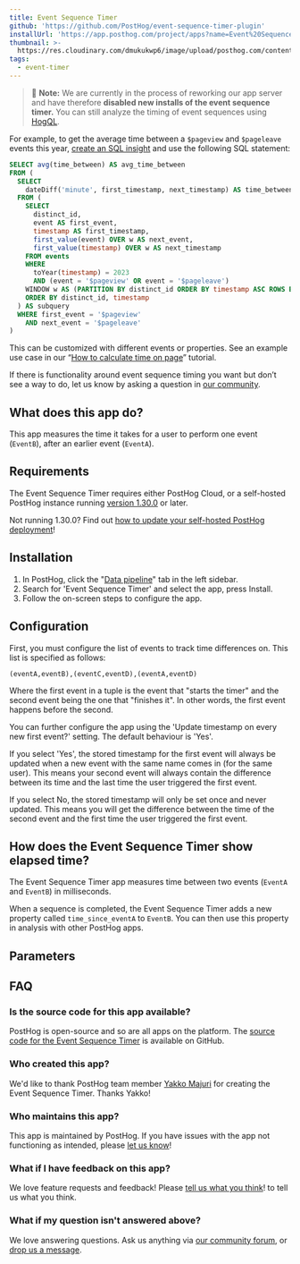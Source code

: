 ```yaml
---
title: Event Sequence Timer
github: 'https://github.com/PostHog/event-sequence-timer-plugin'
installUrl: 'https://app.posthog.com/project/apps?name=Event%20Sequence%20Timer%20Plugin'
thumbnail: >-
  https://res.cloudinary.com/dmukukwp6/image/upload/posthog.com/contents/cdp/thumbnails/event-sequence-timer-plugin.png
tags:
  - event-timer
---
```


> 🚧 **Note:** We are currently in the process of reworking our app server and have therefore **disabled new installs of the event sequence timer.** You can still analyze the timing of event sequences using [HogQL](/docs/hogql).

For example, to get the average time between a `$pageview` and `$pageleave` events this year, [create an SQL insight](https://app.posthog.com/insights/new) and use the following SQL statement:

```sql
SELECT avg(time_between) AS avg_time_between
FROM (
  SELECT
    dateDiff('minute', first_timestamp, next_timestamp) AS time_between
  FROM (
    SELECT 
      distinct_id,
      event AS first_event,
      timestamp AS first_timestamp,
      first_value(event) OVER w AS next_event,
      first_value(timestamp) OVER w AS next_timestamp
    FROM events
    WHERE 
      toYear(timestamp) = 2023
      AND (event = '$pageview' OR event = '$pageleave')
    WINDOW w AS (PARTITION BY distinct_id ORDER BY timestamp ASC ROWS BETWEEN 1 FOLLOWING AND 1 FOLLOWING)
    ORDER BY distinct_id, timestamp
  ) AS subquery
  WHERE first_event = '$pageview'
    AND next_event = '$pageleave'
)
```

This can be customized with different events or properties. See an example use case in our “[How to calculate time on page](/tutorials/time-on-page)” tutorial.

If there is functionality around event sequence timing you want but don’t see a way to do, let us know by asking a question in [our community](/questions).

## What does this app do?

This app measures the time it takes for a user to perform one event (`EventB`), after an earlier event (`EventA`).

## Requirements

The Event Sequence Timer requires either PostHog Cloud, or a self-hosted PostHog instance running [version 1.30.0](https://posthog.com/blog/the-posthog-array-1-30-0) or later.

Not running 1.30.0? Find out [how to update your self-hosted PostHog deployment](https://posthog.com/docs/runbook/upgrading-posthog)!

## Installation

1. In PostHog, click the "[Data pipeline](https://us.posthog.com/apps)" tab in the left sidebar.
2. Search for 'Event Sequence Timer' and select the app, press Install.
3. Follow the on-screen steps to configure the app.

## Configuration

First, you must configure the list of events to track time differences on. This list is specified as follows:

`(eventA,eventB),(eventC,eventD),(eventA,eventD)`

Where the first event in a tuple is the event that "starts the timer" and the second event being the one that "finishes it". In other words, the first event happens before the second.

You can further configure the app using the 'Update timestamp on every new first event?' setting. The default behaviour is 'Yes'.

If you select 'Yes', the stored timestamp for the first event will always be updated when a new event with the same name comes in (for the same user). This means your second event will always contain the difference between its time and the last time the user triggered the first event.

If you select No, the stored timestamp will only be set once and never updated. This means you will get the difference between the time of the second event and the first time the user triggered the first event.

## How does the Event Sequence Timer show elapsed time?

The Event Sequence Timer app measures time between two events (`EventA` and `EventB`) in milliseconds.

When a sequence is completed, the Event Sequence Timer adds a new property called `time_since_eventA` to `EventB`. You can then use this property in analysis with other PostHog apps.

## Parameters

<AppParameters />

## FAQ

### Is the source code for this app available?

PostHog is open-source and so are all apps on the platform. The [source code for the Event Sequence Timer](https://github.com/PostHog/event-sequence-timer-plugin) is available on GitHub.

### Who created this app?

We'd like to thank PostHog team member [Yakko Majuri](https://github.com/yakkomajuri) for creating the Event Sequence Timer. Thanks Yakko!

### Who maintains this app?

This app is maintained by PostHog. If you have issues with the app not functioning as intended, please [let us know](http://app.posthog.com/home#supportModal)!

### What if I have feedback on this app?

We love feature requests and feedback! Please [tell us what you think](http://app.posthog.com/home#supportModal)! to tell us what you think.

### What if my question isn't answered above?

We love answering questions. Ask us anything via [our community forum](/questions), or [drop us a message](http://app.posthog.com/home#supportModal). 
